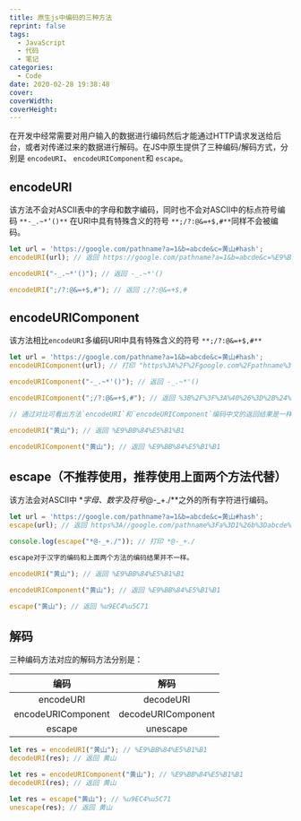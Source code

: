 ```yaml
---
title: 原生js中编码的三种方法
reprint: false
tags:
  - JavaScript
  - 代码
  - 笔记
categories:
  - Code
date: 2020-02-28 19:38:48
cover:
coverWidth:
coverHeight:
---
```


在开发中经常需要对用户输入的数据进行编码然后才能通过HTTP请求发送给后台，或者对传递过来的数据进行解码。在JS中原生提供了三种编码/解码方式，分别是 `encodeURI`、 `encodeURIComponent`和 `escape`。

## encodeURI

该方法不会对ASCII表中的字母和数字编码，同时也不会对ASCII中的标点符号编码 `**-_.~*’()**` 在URI中具有特殊含义的符号 `**;/?:@&=+$,#**`同样不会被编码。

```javascript
let url = 'https://google.com/pathname?a=1&b=abcde&c=黄山#hash';
encodeURI(url); // 返回 https://google.com/pathname?a=1&b=abcde&c=%E9%BB%84%E5%B1%B1#hash

encodeURI("-_.~*'()"); // 返回 -_.~*'()

encodeURI(";/?:@&=+$,#"); // 返回 ;/?:@&=+$,#
```

## encodeURIComponent

该方法相比`encodeURI`多编码URI中具有特殊含义的符号 `**;/?:@&=+$,#**`

```javascript
let url = 'https://google.com/pathname?a=1&b=abcde&c=黄山#hash';
encodeURIComponent(url); // 打印 "https%3A%2F%2Fgoogle.com%2Fpathname%3Fa%3D1%26b%3Dabcde%26c%3D%E9%BB%84%E5%B1%B1%23hash"

encodeURIComponent("-_.~*'()"); // 返回 -_.~*'()

encodeURIComponent(";/?:@&=+$,#"); // 返回 %3B%2F%3F%3A%40%26%3D%2B%24%2C%23

// 通过对比可看出方法`encodeURI`和`encodeURIComponent`编码中文的返回结果是一样的。

encodeURI("黄山"); // 返回 %E9%BB%84%E5%B1%B1

encodeURIComponent("黄山"); // 返回 %E9%BB%84%E5%B1%B1
```

## escape（不推荐使用，推荐使用上面两个方法代替）

该方法会对ASCII中 **字母、数字及符号*@-_+./**之外的所有字符进行编码。

```javascript
let url = 'https://google.com/pathname?a=1&b=abcde&c=黄山#hash';
escape(url); // 返回 https%3A//google.com/pathname%3Fa%3D1%26b%3Dabcde%26c%3D%u9EC4%u5C71%23hash

console.log(escape("*@-_+./")); // 打印 *@-_+./

escape对于汉字的编码和上面两个方法的编码结果并不一样。

encodeURI("黄山"); // 返回 %E9%BB%84%E5%B1%B1

encodeURIComponent("黄山"); // 返回 %E9%BB%84%E5%B1%B1

escape("黄山"); // 返回 %u9EC4%u5C71
```

## 解码

三种编码方法对应的解码方法分别是：

|        编码        |        解码        |
| :----------------: | :----------------: |
|     encodeURI      |     decodeURI      |
| encodeURIComponent | decodeURIComponent |
|       escape       |      unescape      |

```javascript
let res = encodeURI("黄山"); // %E9%BB%84%E5%B1%B1
decodeURI(res); // 返回 黄山

let res = encodeURIComponent("黄山"); // %E9%BB%84%E5%B1%B1
decodeURI(res); // 返回 黄山

let res = escape("黄山"); // %u9EC4%u5C71
unescape(res); // 返回 黄山
```
